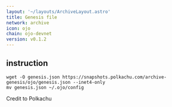```yaml
---
layout: '~/layouts/ArchiveLayout.astro'
title: Genesis file
network: archive
icon: ojo
chain: ojo-devnet
version: v0.1.2
---
```

## instruction

```
wget -O genesis.json https://snapshots.polkachu.com/archive-genesis/ojo/genesis.json --inet4-only
mv genesis.json ~/.ojo/config
```
Credit to Polkachu